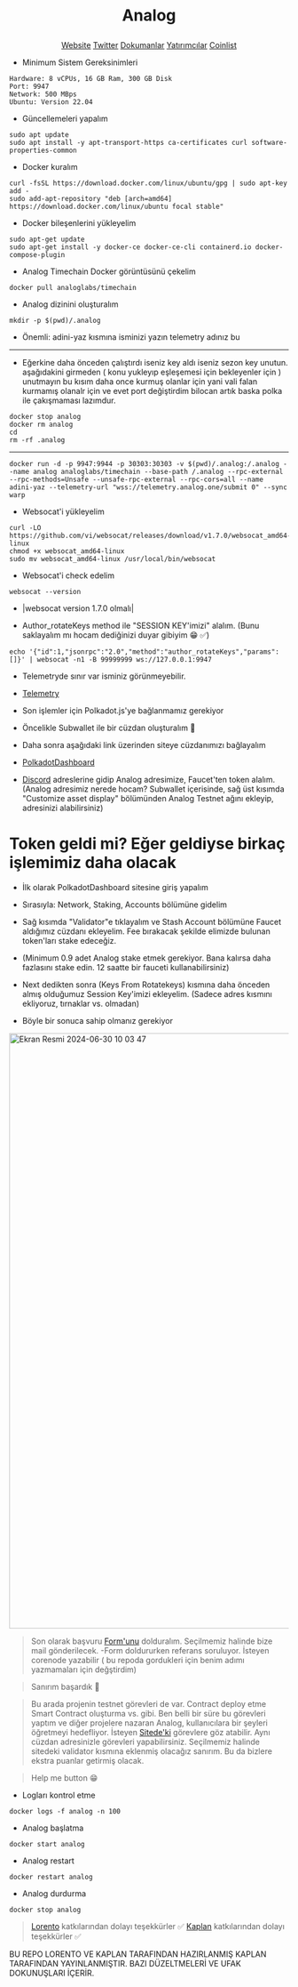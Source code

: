 <p align="center">
</p>
<h1>
<p align="center"> Analog </p>
</h1>

<p align="center">
  <a href="https://www.analog.one/">Website</a> 
  <a href="https://x.com/OneAnalog">Twitter</a> 
  <a href="https://docs.analog.one/documentation/node-operators/running-a-timechain-node/">Dokumanlar</a> 
  <a href="https://cryptorank.io/ico/analog#funding-rounds/">Yatırımcılar</a>
  <a href="https://coinlist.co/analog-testnet?utm_source=dashboard&utm_medium=web&utm_campaign=analog+testnet/">Coinlist</a>
</p>



* Minimum Sistem Gereksinimleri

```console
Hardware: 8 vCPUs, 16 GB Ram, 300 GB Disk
Port: 9947
Network: 500 MBps
Ubuntu: Version 22.04

```


* Güncellemeleri yapalım

```console
sudo apt update
sudo apt install -y apt-transport-https ca-certificates curl software-properties-common
```

* Docker kuralım

```console
curl -fsSL https://download.docker.com/linux/ubuntu/gpg | sudo apt-key add -
sudo add-apt-repository "deb [arch=amd64] https://download.docker.com/linux/ubuntu focal stable"
```

* Docker bileşenlerini yükleyelim

```console
sudo apt-get update
sudo apt-get install -y docker-ce docker-ce-cli containerd.io docker-compose-plugin
```

* Analog Timechain Docker görüntüsünü çekelim

```console
docker pull analoglabs/timechain
```

* Analog dizinini oluşturalım
```console
mkdir -p $(pwd)/.analog
```

* Önemli: adini-yaz kısmına isminizi yazın telemetry adınız bu 
----------------------------------------------------
* Eğerkine daha önceden çalıştırdı iseniz key aldı iseniz sezon key unutun. aşağıdakini girmeden ( konu yukleyıp eşleşemesi için bekleyenler için ) unutmayın bu kısım daha once kurmuş olanlar için yani vali falan kurmamış olanalr için ve evet port değiştirdim bilocan artık baska polka ile çakışmaması lazımdur.
```
docker stop analog
docker rm analog
cd
rm -rf .analog
```
------------------------------------
```console
docker run -d -p 9947:9944 -p 30303:30303 -v $(pwd)/.analog:/.analog --name analog analoglabs/timechain --base-path /.analog --rpc-external --rpc-methods=Unsafe --unsafe-rpc-external --rpc-cors=all --name adini-yaz --telemetry-url "wss://telemetry.analog.one/submit 0" --sync warp
```


* Websocat'i yükleyelim

```console
curl -LO https://github.com/vi/websocat/releases/download/v1.7.0/websocat_amd64-linux
chmod +x websocat_amd64-linux
sudo mv websocat_amd64-linux /usr/local/bin/websocat
```

* Websocat'i check edelim

```console
websocat --version
```

* |websocat version 1.7.0 olmalı|

* Author_rotateKeys method ile "SESSION KEY'imizi" alalım. (Bunu saklayalım mı hocam dediğinizi duyar gibiyim 😁 ✅)


```console
echo '{"id":1,"jsonrpc":"2.0","method":"author_rotateKeys","params":[]}' | websocat -n1 -B 99999999 ws://127.0.0.1:9947
```


* Telemetryde sınır var isminiz görünmeyebilir. 

* [Telemetry](https://telemetry.analog.one/)




* Son işlemler için Polkadot.js'ye bağlanmamız gerekiyor
* Öncelikle Subwallet ile bir cüzdan oluşturalım 🐅
* Daha sonra aşağıdaki link üzerinden siteye cüzdanımızı bağlayalım
* [PolkadotDashboard](https://polkadot.js.org/apps/?rpc=wss%3A%2F%2Fanalog-corenode.strangled.net#/accounts)
* [Discord](https://discord.com/invite/analog/) adreslerine gidip Analog adresimize, Faucet'ten token alalım. (Analog adresimiz nerede hocam? Subwallet içerisinde, sağ üst kısımda "Customize asset display" bölümünden Analog Testnet ağını ekleyip, adresinizi alabilirsiniz)


# Token geldi mi? Eğer geldiyse birkaç işlemimiz daha olacak

* İlk olarak PolkadotDashboard sitesine giriş yapalım
* Sırasıyla: Network, Staking, Accounts bölümüne gidelim
* Sağ kısımda "Validator"e tıklayalım ve Stash Account bölümüne Faucet aldığımız cüzdanı ekleyelim. Fee bırakacak şekilde elimizde bulunan token'ları stake edeceğiz.
* (Minimum 0.9 adet Analog stake etmek gerekiyor. Bana kalırsa daha fazlasını stake edin. 12 saatte bir fauceti kullanabilirsiniz)
* Next dedikten sonra (Keys From Rotatekeys) kısmına daha önceden almış olduğumuz Session Key'imizi ekleyelim. (Sadece adres kısmını ekliyoruz, tırnaklar vs. olmadan)


* Böyle bir sonuca sahip olmanız gerekiyor
<img width="1071" alt="Ekran Resmi 2024-06-30 10 03 47" src="https://github.com/kaplanbitcoin1/Analog-Node/assets/98455323/72228575-41e5-4ffa-9e73-b9108c0e5cd1">


> Son olarak başvuru [Form'unu](https://l5d87lam6fy.typeform.com/to/kwlADm6U/) dolduralım. Seçilmemiz halinde bize mail gönderilecek. -Form doldururken referans soruluyor. İsteyen corenode yazabilir ( bu repoda gordukleri için benim adımı yazmamaları için değştirdim)


> Sanırım başardık 🐅


> Bu arada projenin testnet görevleri de var. Contract deploy etme Smart Contract oluşturma vs. gibi. Ben belli bir süre bu görevleri yaptım ve diğer projelere nazaran Analog, kullanıcılara bir şeyleri öğretmeyi hedefliyor. İsteyen [Sitede'ki](https://testnet.analog.one/#/quests/) görevlere göz atabilir. Aynı cüzdan adresinizle görevleri yapabilirsiniz. Seçilmemiz halinde sitedeki validator kısmına eklenmiş olacağız sanırım. Bu da bizlere ekstra puanlar getirmiş olacak.  


> Help me button 😁

* Logları kontrol etme
  
```console
docker logs -f analog -n 100
```
* Analog başlatma
```console
docker start analog
```
* Analog restart
```console
docker restart analog
```
* Analog durdurma
```console
docker stop analog
```

> [Lorento](https://github.com/Lorento34/) katkılarından dolayı teşekkürler ✅
> [Kaplan](https://github.com/kaplanbitcoin1/) katkılarından dolayı teşekkürler ✅

BU REPO LORENTO VE KAPLAN TARAFINDAN HAZIRLANMIŞ KAPLAN TARAFINDAN YAYINLANMIŞTIR. BAZI DÜZELTMELERİ VE UFAK DOKUNUŞLARI İÇERİR.

